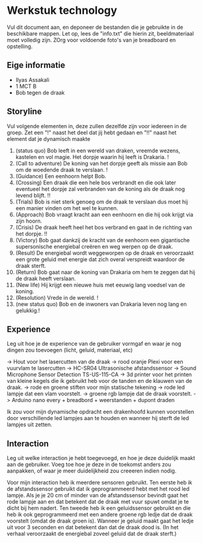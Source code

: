 # Werkstuk technology

Vul dit document aan, en deponeer de bestanden die je gebruikte in de beschikbare mappen. Let op, lees de "info.txt" die hierin zit, beeldmateriaal moet volledig zijn. ZOrg voor voldoende foto's van je breadboard en opstelling.


## Eige informatie

- Ilyas Assakali
- 1 MCT B
- Bob tegen de draak


## Storyline 

Vul volgende elementen in, deze zullen dezelfde zijn voor iedereen in de groep. Zet een "!" naast het deel dat jij hebt gedaan en "!!" naast het element dat je dynamisch maakte

1. (status quo) Bob leeft in een wereld van draken, vreemde wezens, kastelen en vol magie. Het dorpje waarin hij leeft is Drakaria. ! 
2. (Call to adventure) De koning van het dorpje geeft als missie aan Bob om de woedende draak te verslaan. !
3. (Guidance) Een eenhoorn helpt Bob.
4. (Crossing) Een draak die een hele bos verbrandt en die ook later eventueel het dorpje zal verbranden van de koning als de draak nog levend blijft. !!
5. (Trials) Bob is niet sterk genoeg om de draak te verslaan dus moet hij een manier vinden om het wel te kunnen.
6. (Approach) Bob vraagt kracht aan een eenhoorn en die hij ook krijgt via zijn hoorn.
7. (Crisis) De draak heeft heel het bos verbrand en gaat in de richting van het dorpje. !!
8. (Victory) Bob gaat dankzij de kracht van de eenhoorn een gigantische supersonische energiebal creëren en weg werpen op de draak.
9. (Result) De energiebal wordt weggeworpen op de draak en veroorzaakt een grote geluid met energie dat zich overal verspreidt waardoor de draak sterft.
11. (Return) Bob gaat naar de koning van Drakaria om hem te zeggen dat hij de draak heeft verslaan.
12. (New life) Hij krijgt een nieuwe huis met eeuwig lang voedsel van de koning.
13. (Resolution) Vrede in de wereld. !
14. (new status quo) Bob en de inwoners van Drakaria leven nog lang en gelukkig.!

## Experience

Leg uit hoe je de experience van de gebruiker vormgaf en waar je nog dingen zou toevoegen (licht, geluid, materiaal, etc)

-> Hout voor het lasercutten van de draak
-> rood oranje Plexi voor een vuurvlam te lasercutten
-> HC-SR04 Ultrasonische afstandssensor
-> Sound Microphone Sensor Detection TS-US-115-CA 
-> 3d printer voor het printen van kleine kegels die ik gebruikt heb voor de tanden en de klauwen van de draak.
-> rode en groene stiften voor mijn statische tekening
-> rode led lampje dat een vlam voorstelt.
-> groene rgb lampje dat de draak voorstelt.
-> Arduino nano every + breadbord + weerstanden + dupont draden

Ik zou voor mijn dynamische opdracht een drakenhoofd kunnen voorstellen door verschillende led lampjes aan te houden en wanneer hij sterft de led lampjes uit zetten.

## Interaction

Leg uit welke interaction je hebt toegevoegd, en hoe je deze duidelijk maakt aan de gebruiker. Voeg toe hoe je deze in de toekomst anders zou aanpakken, of waar je meer duidelijkheid zou creeeren indien nodig.

Voor mijn interaction heb ik meerdere sensoren gebruikt. Ten eerste heb ik de afstandssensor gebruikt dat ik geprogrammeerd hebt met het rood led lampje. Als je je 20 cm of minder van de afstandssensor bevindt gaat het rode lampje aan en dat betekent dat de draak met vuur spuwt omdat je te dicht bij hem nadert. Ten tweede heb ik een geluidssensor gebruikt en die heb ik ook geprogrammeerd met een andere groene rgb ledje dat de draak voorstelt (omdat de draak  groen is). Wanneer je geluid maakt gaat het ledje uit voor 3 seconden en dat betekent dan dat de draak dood is. (In het verhaal veroorzaakt de energiebal zoveel geluid dat de draak sterft.)




